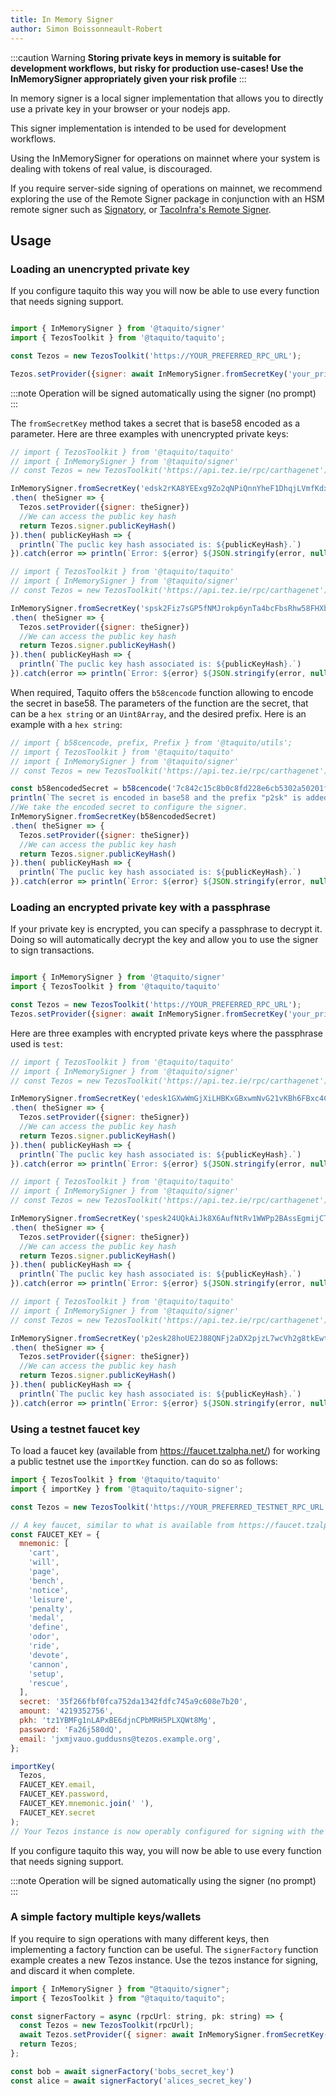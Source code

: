 ```yaml
---
title: In Memory Signer
author: Simon Boissonneault-Robert
---
```

:::caution Warning
**Storing private keys in memory is suitable for development workflows, but risky for
production use-cases! Use the InMemorySigner appropriately given your risk profile**
:::

In memory signer is a local signer implementation that allows you to directly use a private key in your browser or your nodejs app.

This signer implementation is intended to be used for development workflows.

Using the InMemorySigner for operations on mainnet where your system is dealing with tokens of real value, is discouraged.

If you require server-side signing of operations on mainnet, we recommend exploring the use of the Remote Signer package in conjunction with an HSM remote signer such as [Signatory][0], or [TacoInfra's Remote Signer][1].

## Usage

### Loading an unencrypted private key

If you configure taquito this way you will now be able to use every function that needs signing support.

```js

import { InMemorySigner } from '@taquito/signer'
import { TezosToolkit } from '@taquito/taquito';

const Tezos = new TezosToolkit('https://YOUR_PREFERRED_RPC_URL');

Tezos.setProvider({signer: await InMemorySigner.fromSecretKey('your_private_key')})
```

:::note
Operation will be signed automatically using the signer (no prompt)
:::

The `fromSecretKey` method takes a secret that is base58 encoded as a parameter. Here are three examples with unencrypted private keys:

```js live noInline
// import { TezosToolkit } from '@taquito/taquito'
// import { InMemorySigner } from '@taquito/signer'
// const Tezos = new TezosToolkit('https://api.tez.ie/rpc/carthagenet');

InMemorySigner.fromSecretKey('edsk2rKA8YEExg9Zo2qNPiQnnYheF1DhqjLVmfKdxiFfu5GyGRZRnb')
.then( theSigner => {
  Tezos.setProvider({signer: theSigner})
  //We can access the public key hash
  return Tezos.signer.publicKeyHash()
}).then( publicKeyHash => {
  println(`The puclic key hash associated is: ${publicKeyHash}.`)
}).catch(error => println(`Error: ${error} ${JSON.stringify(error, null, 2)}`));
```

```js live noInline
// import { TezosToolkit } from '@taquito/taquito'
// import { InMemorySigner } from '@taquito/signer'
// const Tezos = new TezosToolkit('https://api.tez.ie/rpc/carthagenet');

InMemorySigner.fromSecretKey('spsk2Fiz7sGP5fNMJrokp6ynTa4bcFbsRhw58FHXbNf5ProDNFJ5Xq')
.then( theSigner => {
  Tezos.setProvider({signer: theSigner})
  //We can access the public key hash
  return Tezos.signer.publicKeyHash()
}).then( publicKeyHash => {
  println(`The puclic key hash associated is: ${publicKeyHash}.`)
}).catch(error => println(`Error: ${error} ${JSON.stringify(error, null, 2)}`));
```

When required, Taquito offers the `b58cencode` function allowing to encode the secret in base58. The parameters of the function are the secret, that can be a `hex string` or an `Uint8Array`, and the desired prefix. Here is an example with a `hex string`:

```js live noInline
// import { b58cencode, prefix, Prefix } from '@taquito/utils';
// import { TezosToolkit } from '@taquito/taquito'
// import { InMemorySigner } from '@taquito/signer'
// const Tezos = new TezosToolkit('https://api.tez.ie/rpc/carthagenet');

const b58encodedSecret = b58cencode('7c842c15c8b0c8fd228e6cb5302a50201f41642dd36b699003fb3c857920bc9d', prefix[Prefix.P2SK]);
println(`The secret is encoded in base58 and the prefix "p2sk" is added to it: ${b58encodedSecret}.`)
//We take the encoded secret to configure the signer.
InMemorySigner.fromSecretKey(b58encodedSecret)
.then( theSigner => {
  Tezos.setProvider({signer: theSigner})
  //We can access the public key hash
  return Tezos.signer.publicKeyHash()
}).then( publicKeyHash => {
  println(`The puclic key hash associated is: ${publicKeyHash}.`)
}).catch(error => println(`Error: ${error} ${JSON.stringify(error, null, 2)}`));

```

### Loading an encrypted private key with a passphrase

If your private key is encrypted, you can specify a passphrase to decrypt it. Doing so will automatically decrypt the key and allow you to use the signer to sign transactions. 

```js

import { InMemorySigner } from '@taquito/signer'
import { TezosToolkit } from '@taquito/taquito'

const Tezos = new TezosToolkit('https://YOUR_PREFERRED_RPC_URL');
Tezos.setProvider({signer: await InMemorySigner.fromSecretKey('your_private_key', 'your_passphrase')})
```

Here are three examples with encrypted private keys where the passphrase used is `test`:

```js live noInline
// import { TezosToolkit } from '@taquito/taquito'
// import { InMemorySigner } from '@taquito/signer'
// const Tezos = new TezosToolkit('https://api.tez.ie/rpc/carthagenet');

InMemorySigner.fromSecretKey('edesk1GXwWmGjXiLHBKxGBxwmNvG21vKBh6FBxc4CyJ8adQQE2avP5vBB57ZUZ93Anm7i4k8RmsHaPzVAvpnHkFF', 'test')
.then( theSigner => {
  Tezos.setProvider({signer: theSigner})
  //We can access the public key hash
  return Tezos.signer.publicKeyHash()
}).then( publicKeyHash => {
  println(`The puclic key hash associated is: ${publicKeyHash}.`)
}).catch(error => println(`Error: ${error} ${JSON.stringify(error, null, 2)}`));
```

```js live noInline
// import { TezosToolkit } from '@taquito/taquito'
// import { InMemorySigner } from '@taquito/signer'
// const Tezos = new TezosToolkit('https://api.tez.ie/rpc/carthagenet');

InMemorySigner.fromSecretKey('spesk24UQkAiJk8X6AufNtRv1WWPp2BAssEgmijCTQPMgUXweSKPmLdbyAjPmCG1pR2dC9P5UZZVeZcb7zVodUHZ', 'test')
.then( theSigner => {
  Tezos.setProvider({signer: theSigner})
  //We can access the public key hash
  return Tezos.signer.publicKeyHash()
}).then( publicKeyHash => {
  println(`The puclic key hash associated is: ${publicKeyHash}.`)
}).catch(error => println(`Error: ${error} ${JSON.stringify(error, null, 2)}`));
```

```js live noInline
// import { TezosToolkit } from '@taquito/taquito'
// import { InMemorySigner } from '@taquito/signer'
// const Tezos = new TezosToolkit('https://api.tez.ie/rpc/carthagenet');

InMemorySigner.fromSecretKey('p2esk28hoUE2J88QNFj2aDX2pjzL7wcVh2g8tkEwtWWguby9M3FHUgSbzvF2Sd7wQ4Kd8crFwvto6gF3otcBuo4T', 'test')
.then( theSigner => {
  Tezos.setProvider({signer: theSigner})
  //We can access the public key hash
  return Tezos.signer.publicKeyHash()
}).then( publicKeyHash => {
  println(`The puclic key hash associated is: ${publicKeyHash}.`)
}).catch(error => println(`Error: ${error} ${JSON.stringify(error, null, 2)}`));
```

### Using a testnet faucet key

To load a faucet key (available from https://faucet.tzalpha.net/) for working a public testnet use the `importKey` function.
can do so as follows:

```js
import { TezosToolkit } from '@taquito/taquito'
import { importKey } from '@taquito/taquito-signer';

const Tezos = new TezosToolkit('https://YOUR_PREFERRED_TESTNET_RPC_URL');

// A key faucet, similar to what is available from https://faucet.tzalpha.net/
const FAUCET_KEY = {
  mnemonic: [
    'cart',
    'will',
    'page',
    'bench',
    'notice',
    'leisure',
    'penalty',
    'medal',
    'define',
    'odor',
    'ride',
    'devote',
    'cannon',
    'setup',
    'rescue',
  ],
  secret: '35f266fbf0fca752da1342fdfc745a9c608e7b20',
  amount: '4219352756',
  pkh: 'tz1YBMFg1nLAPxBE6djnCPbMRH5PLXQWt8Mg',
  password: 'Fa26j580dQ',
  email: 'jxmjvauo.guddusns@tezos.example.org',
};

importKey(
  Tezos,
  FAUCET_KEY.email,
  FAUCET_KEY.password,
  FAUCET_KEY.mnemonic.join(' '),
  FAUCET_KEY.secret
);
// Your Tezos instance is now operably configured for signing with the faucet key.
```

If you configure taquito this way, you will now be able to use every function that needs signing support.

:::note
Operation will be signed automatically using the signer (no prompt)
:::

### A simple factory multiple keys/wallets

If you require to sign operations with many different keys, then implementing a factory function can be useful.
The `signerFactory` function example creates a new Tezos instance. Use the tezos instance for signing, and discard it when complete. 

```js
import { InMemorySigner } from "@taquito/signer";
import { TezosToolkit } from "@taquito/taquito";

const signerFactory = async (rpcUrl: string, pk: string) => {
  const Tezos = new TezosToolkit(rpcUrl);
  await Tezos.setProvider({ signer: await InMemorySigner.fromSecretKey(pk) });
  return Tezos;
};

const bob = await signerFactory('bobs_secret_key')
const alice = await signerFactory('alices_secret_key')
```

[0]: https://signatory.io 
[1]: https://github.com/tacoinfra/remote-signer
